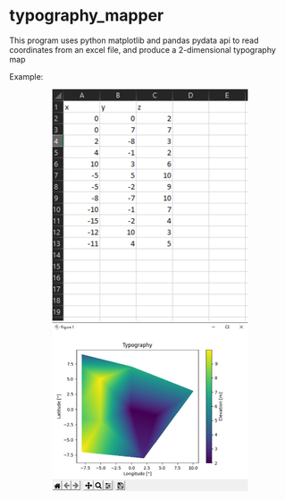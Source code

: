# typography_mapper
This program uses python matplotlib and pandas pydata api to read coordinates from an excel file, and produce a 2-dimensional typography map

Example:

<p align="center">
  <img src="/Typography_Image_Example(excel).png" width="350"  alt="Example Typography Graph">
  <img src="/Typography_Image_Example(matplotlib).png" width="350" alt="Example Excel File">
</p>
